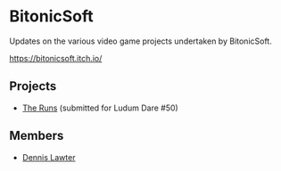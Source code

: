 # BitonicSoft
Updates on the various video game projects undertaken by BitonicSoft.

https://bitonicsoft.itch.io/

## Projects
* [The Runs](https://bitonicsoft.itch.io/the-runs) (submitted for Ludum Dare #50)

## Members
* [Dennis Lawter](https://github.com/dennis-lawter/) 

